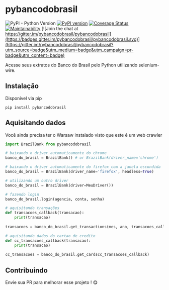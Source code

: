 # pybancodobrasil

![PyPI - Python Version](https://img.shields.io/pypi/pyversions/pybancodobrasil)
[![PyPI version](https://badge.fury.io/py/pybancodobrasil.svg)](https://badge.fury.io/py/pybancodobrasil)
[![Coverage Status](https://coveralls.io/repos/github/andreroggeri/pybancodobrasil/badge.svg?branch=master)](https://coveralls.io/github/andreroggeri/pybancodobrasil?branch=master)
[![Maintainability](https://api.codeclimate.com/v1/badges/e550387e85d315a212af/maintainability)](https://codeclimate.com/github/andreroggeri/pybancodobrasil/maintainability) [![Join the chat at https://gitter.im/pybancodobrasil/pybancodobrasil](https://badges.gitter.im/pybancodobrasil/pybancodobrasil.svg)](https://gitter.im/pybancodobrasil/pybancodobrasil?utm_source=badge&utm_medium=badge&utm_campaign=pr-badge&utm_content=badge)

Acesse seus extratos do Banco do Brasil pelo Python utilizando selenium-wire.

## Instalação

Disponível via pip

`pip install pybancodobrasil`

## Aquisitando dados

Você ainda precisa ter o Warsaw instalado visto que este é um web crawler

```python
import BrazilBank from pybancodobrasil

# baixando o driver automaticamente do chrome
banco_do_brasil = BrazilBank() # or BrazilBank(driver_name='chrome')

# baixando o driver automaticamente do firefox com a janela escondida
banco_do_brasil = BrazilBank(driver_name='firefox', headless=True)

# utilizando um outro driver
banco_do_brasil = BrazilBank(driver=MeuDriver())

# fazendo login
banco_do_brasil.login(agencia, conta, senha)

# aquisitando transações
def transacoes_callback(transacao):
    print(transacao)
    
transacoes = banco_do_brasil.get_transactions(mes, ano, transacoes_callback)

# aquisitando dados do cartao de credito
def cc_transacoes_callback(transacao):
    print(transacao)
    
cc_transacoes = banco_do_brasil.get_cardscc_transacoes_callback)
```

## Contribuindo

Envie sua PR para melhorar esse projeto ! 😋